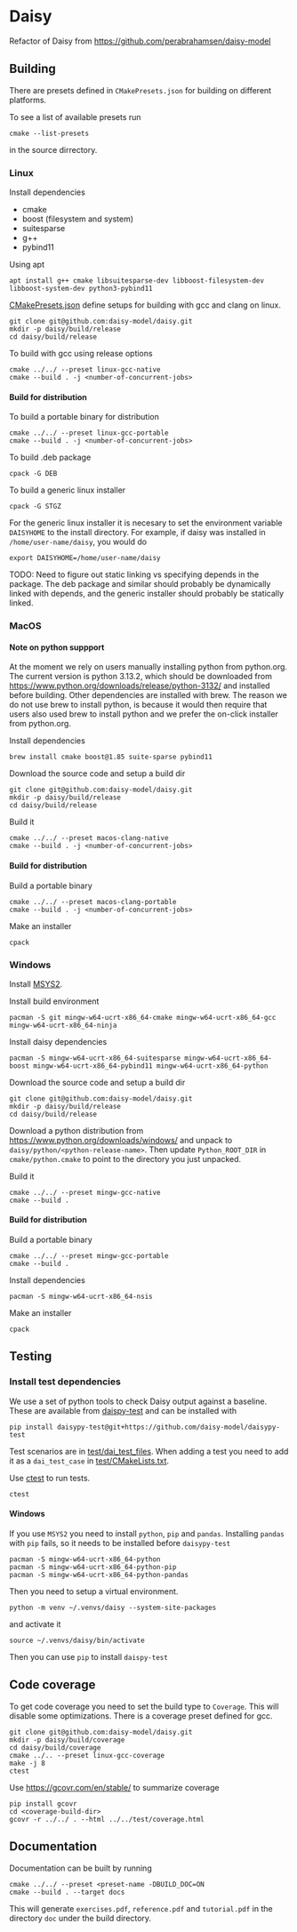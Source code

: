# Daisy

Refactor of Daisy from https://github.com/perabrahamsen/daisy-model

## Building
There are presets defined in `CMakePresets.json` for building on different platforms.

To see a list of available presets run

    cmake --list-presets

in the source dirrectory.

### Linux
Install dependencies
* cmake
* boost (filesystem and system)
* suitesparse
* g++
* pybind11

Using apt

    apt install g++ cmake libsuitesparse-dev libboost-filesystem-dev libboost-system-dev python3-pybind11

[CMakePresets.json](CMakePresets.json) define setups for building with gcc and clang on linux.

    git clone git@github.com:daisy-model/daisy.git
    mkdir -p daisy/build/release
    cd daisy/build/release

To build with gcc using release options

    cmake ../../ --preset linux-gcc-native
    cmake --build . -j <number-of-concurrent-jobs>

#### Build for distribution
To build a portable binary for distribution

    cmake ../../ --preset linux-gcc-portable
    cmake --build . -j <number-of-concurrent-jobs>


To build .deb package

    cpack -G DEB

To build a generic linux installer

    cpack -G STGZ

For the generic linux installer it is necesary to set the environment variable `DAISYHOME` to the install directory. For example, if daisy was installed in `/home/user-name/daisy`, you would do

    export DAISYHOME=/home/user-name/daisy

TODO: Need to figure out static linking vs specifying depends in the package. The deb package and similar should probably be dynamically linked with depends, and the generic installer should probably be statically linked.

### MacOS
#### Note on python suppport
At the moment we rely on users manually installing python from python.org. The current version is python 3.13.2, which should be downloaded from https://www.python.org/downloads/release/python-3132/ and installed before building. Other dependencies are installed with brew. The reason we do not use brew to install python, is because it would then require that users also used brew to install python and we prefer the on-click installer from python.org.


Install dependencies

    brew install cmake boost@1.85 suite-sparse pybind11

Download the source code and setup a build dir

    git clone git@github.com:daisy-model/daisy.git
    mkdir -p daisy/build/release
    cd daisy/build/release

Build it

    cmake ../../ --preset macos-clang-native
    cmake --build . -j <number-of-concurrent-jobs>

#### Build for distribution
Build a portable binary

    cmake ../../ --preset macos-clang-portable
    cmake --build . -j <number-of-concurrent-jobs>

Make an installer

    cpack

### Windows
Install [MSYS2](https://www.msys2.org/).

Install build environment

    pacman -S git mingw-w64-ucrt-x86_64-cmake mingw-w64-ucrt-x86_64-gcc mingw-w64-ucrt-x86_64-ninja

Install daisy dependencies
    
    pacman -S mingw-w64-ucrt-x86_64-suitesparse mingw-w64-ucrt-x86_64-boost mingw-w64-ucrt-x86_64-pybind11 mingw-w64-ucrt-x86_64-python
	
   
Download the source code and setup a build dir

    git clone git@github.com:daisy-model/daisy.git
    mkdir -p daisy/build/release
    cd daisy/build/release


Download a python distribution from https://www.python.org/downloads/windows/ and unpack to `daisy/python/<python-release-name>`. Then update `Python_ROOT_DIR` in `cmake/python.cmake` to point to the directory you just unpacked.
    
Build it

    cmake ../../ --preset mingw-gcc-native
    cmake --build .

#### Build for distribution
Build a portable binary

    cmake ../../ --preset mingw-gcc-portable
    cmake --build .

Install dependencies

    pacman -S mingw-w64-ucrt-x86_64-nsis

Make an installer

	cpack

## Testing
### Install test dependencies
We use a set of python tools to check Daisy output against a baseline. These are available from [daispy-test](https://github.com/daisy-model/daisypy-test) and can be installed with

    pip install daisypy-test@git+https://github.com/daisy-model/daisypy-test

Test scenarios are in [test/dai_test_files](test/dai_test_files).
When adding a test you need to add it as a `dai_test_case` in [test/CMakeLists.txt](test/CMakeLists.txt).

Use [ctest](https://cmake.org/cmake/help/latest/manual/ctest.1.html) to run tests.

    ctest

#### Windows
If you use `MSYS2` you need to install `python`, `pip` and `pandas`. Installing `pandas` with `pip` fails, so it needs to be installed before `daisypy-test`

    pacman -S mingw-w64-ucrt-x86_64-python
    pacman -S mingw-w64-ucrt-x86_64-python-pip
    pacman -S mingw-w64-ucrt-x86_64-python-pandas

Then you need to setup a virtual environment.

    python -m venv ~/.venvs/daisy --system-site-packages

and activate it

    source ~/.venvs/daisy/bin/activate

Then you can use `pip` to install `daispy-test`


## Code coverage
To get code coverage you need to set the build type to `Coverage`. This will disable some optimizations.
There is a coverage preset defined for gcc.

    git clone git@github.com:daisy-model/daisy.git
    mkdir -p daisy/build/coverage 
    cd daisy/build/coverage
    cmake ../.. --preset linux-gcc-coverage
    make -j 8
    ctest

Use https://gcovr.com/en/stable/ to summarize coverage

    pip install gcovr
    cd <coverage-build-dir>
    gcovr -r ../../ . --html ../../test/coverage.html

## Documentation
Documentation can be built by running

    cmake ../../ --preset <preset-name -DBUILD_DOC=ON
    cmake --build . --target docs

This will generate `exercises.pdf`, `reference.pdf` and `tutorial.pdf` in the directory `doc` under the build directory.
